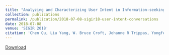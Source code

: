 ```yaml
---
title: "Analyzing and Characterizing User Intent in Information-seeking Conversations"
collection: publications
permalink: /publication/2018-07-08-sigir18-user-intent-conversations
date: 2018-07-08
venue: 'SIGIR 2018'
citation: 'Chen Qu, Liu Yang, W. Bruce Croft, Johanne R Trippas, Yongfeng Zhang, Minghui Qiu. Analyzing and Characterizing User Intent in Information-seeking Conversations, In Proceedings of  the 41th International ACM SIGIR Conference on Research and Development in Information Retrieval (SIGIR 2018), Ann Arbor, Michigan, U.S.A. July 8-12, 2018. Short Paper. Acceptance rate=30% (98 out of  327). (CCF Rank A)'
---
```


<a href='http://yangliuy.github.io'>Download</a>
